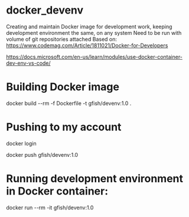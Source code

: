 # docker_devenv
Creating and maintain Docker image for development work, keeping development environment the same, on any system Need to be run with volume of git repositories attached 
Based on:
https://www.codemag.com/Article/1811021/Docker-for-Developers

https://docs.microsoft.com/en-us/learn/modules/use-docker-container-dev-env-vs-code/


# Building Docker image
docker build --rm -f Dockerfile -t gfish/devenv:1.0 .

# Pushing to my account
docker login

docker push gfish/devenv:1.0

# Running development environment in Docker container:
docker run --rm -it gfish/devenv:1.0
